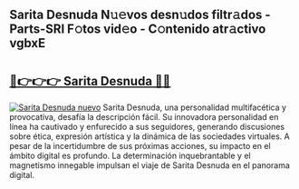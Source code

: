 ## Sarita Desnuda N𝚞𝚎vos desn𝚞dos filtr𝚊dos - Parts-SRl F𝚘tos vid𝚎o - C𝚘ntenido atr𝚊ctivo vgbxE

# <h2><a href="http://mb54c5.tromn.icu/?c=Sarita+Desnuda">🔗👉👉👉 Sarita Desnuda 🔗🔗</a></h2>

[![Sarita Desnuda nuevo](https://i.imgur.com/pEAQMta.gif)](http://mb54c5.tromn.icu/?c=Sarita+Desnuda)
Sarita Desnuda, una personalidad multifacética y provocativa, desafía la descripción fácil. Su innovadora personalidad en línea ha cautivado y enfurecido a sus seguidores, generando discusiones sobre ética, expresión artística y la dinámica de las sociedades virtuales. A pesar de la incertidumbre de sus próximas acciones, su impacto en el ámbito digital es profundo. La determinación inquebrantable y el magnetismo innegable impulsan el viaje de Sarita Desnuda en el panorama digital.
